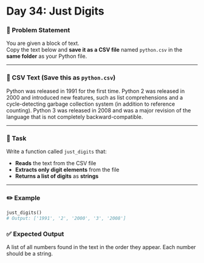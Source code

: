 # Day 34: Just Digits

### 🔹 Problem Statement  
You are given a block of text.  
Copy the text below and **save it as a CSV file** named `python.csv` in the **same folder** as your Python file.

---

### 📝 CSV Text (Save this as `python.csv`)

Python was released in 1991 for the first time. Python 2 was
released in 2000 and introduced new features, such as list
comprehensions and a cycle-detecting garbage collection system
(in addition to reference counting). Python 3 was released in 2008
and was a major revision of the language that is not
completely backward-compatible.


---

### 🔧 Task  
Write a function called `just_digits` that:

- **Reads** the text from the CSV file  
- **Extracts only digit elements** from the file  
- **Returns a list of digits** as **strings**

---

### ✏️ Example

```python
just_digits()
# Output: ['1991', '2', '2000', '3', '2008']
```
### ✅ Expected Output  
A list of all numbers found in the text in the order they appear.
Each number should be a string.

